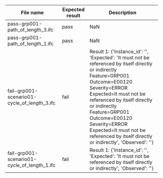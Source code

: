 

| File name | Expected result | Description |
| --- | --- | --- |
| pass-grp001-path\_of\_length\_3.ifc | pass | NaN |
| pass-grp001-path\_of\_length\_1.ifc | pass | NaN |
| fail-grp001-scenario01-cycle\_of\_length\_3.ifc | fail | Result 1: {'Instance\_id': '', 'Expected': 'It must not be referenced by itself directly or indirectly Feature=GRP001 Outcome=E00120 Severity=ERROR Expected=It must not be referenced by itself directly or indirectly Feature=GRP001 Outcome=E00120 Severity=ERROR Expected=It must not be referenced by itself directly or indirectly', 'Observed': ''} |
| fail-grp001-scenario01-cycle\_of\_length\_1.ifc | fail | Result 1: {'Instance\_id': '', 'Expected': 'It must not be referenced by itself directly or indirectly', 'Observed': ''} |

